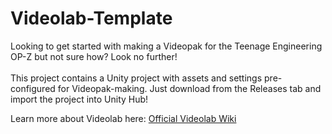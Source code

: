 # Videolab-Template
Looking to get started with making a Videopak for the Teenage Engineering OP-Z but not sure how? Look no further!\
\
This project contains a Unity project with assets and settings pre-configured for Videopak-making. Just download from the Releases tab and import the project into Unity Hub!

Learn more about Videolab here: [Official Videolab Wiki](https://github.com/teenageengineering/videolab/wiki/Getting-started)
